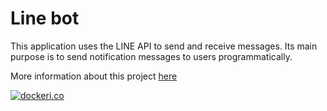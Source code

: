# Line bot

This application uses the LINE API to send and receive messages. Its main purpose is to send notification messages to users programmatically.

More information about this project [here](https://articles.maximemoreillon.com/articles/86/)

[![dockeri.co](https://dockeri.co/image/moreillon/line-bot)](https://hub.docker.com/r/moreillon/line-bot)